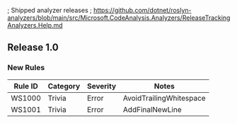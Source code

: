 ﻿; Shipped analyzer releases
; https://github.com/dotnet/roslyn-analyzers/blob/main/src/Microsoft.CodeAnalysis.Analyzers/ReleaseTrackingAnalyzers.Help.md

## Release 1.0

### New Rules

Rule ID | Category | Severity | Notes
--------|----------|----------|-------
WS1000 | Trivia | Error | AvoidTrailingWhitespace
WS1001 | Trivia | Error | AddFinalNewLine
